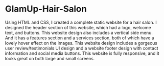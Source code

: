 # GlamUp-Hair-Salon
Using HTML and CSS, I created a complete static website for a hair salon. I designed the header section of this website, which had a logo, welcome text, and buttons. This website design also includes a vertical side menu. And it has a features section and a services section, both of which have a lovely hover effect on the images. This website design includes a gorgeous user review/testimonials UI design and a website footer design with contact information and social media buttons. This website is fully responsive, and it looks great on both large and small screens.
